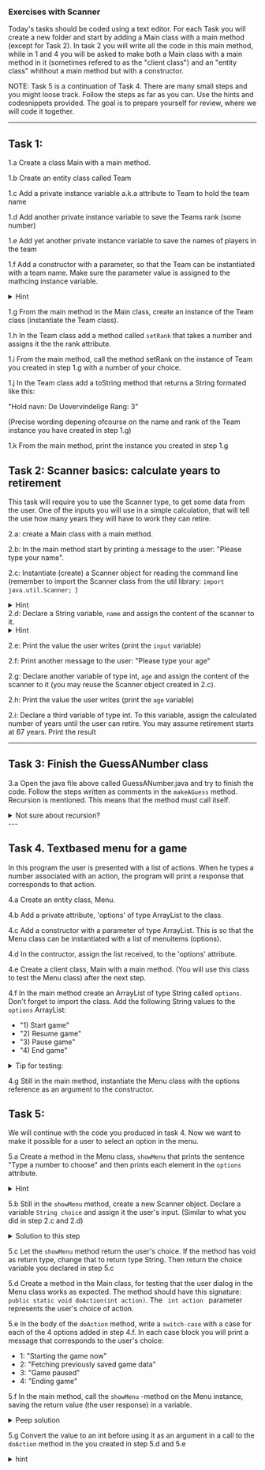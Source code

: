 ### Exercises with Scanner 
Today's tasks should be coded using a text editor. For each Task you will create a new folder and start by adding a Main class with a main method (except for Task 2). 
In task 2 you will write all the code in this main method, while in 1 and 4 you will be asked to make both a Main class with a main method in it (sometimes refered to as the "client class") and an "entity class" whithout a main method but with a constructor. 

NOTE: Task 5 is a continuation of Task 4. There are many small steps and you might loose track. Follow the steps as far as you can. Use the hints and codesnippets provided. The goal is to prepare yourself for review, where we will code it together. 

---
## Task 1:
1.a Create a class Main with a main method.

1.b Create an entity class called Team

1.c Add a private instance variable a.k.a attribute to Team to hold the team name

1.d Add another private instance variable to save the Teams rank (some number)

1.e Add yet another private instance variable to save the names of players in the team 

1.f Add a constructor with a parameter, so that the Team can be instantiated with a team name. Make sure the parameter value is assigned to the mathcing instance variable.
<details>
  <summary>Hint</summary>
  <p><code>public Team(String teamName)</code></p>
</details>

1.g From the main method in the Main class, create an instance of the Team class (instantiate the Team class).

1.h In the Team class add a method called <code>setRank</code> that takes a number and assigns it the the rank attribute.

1.i From the main method, call the method setRank on the instance of Team you created in step 1.g with a number of your choice.

1.j In the Team class add a toString method that returns a String formated like this:

"Hold navn: De Uovervindelige
Rang: 3" 

(Precise wording depening ofcourse on the name and rank of the Team instance you have created in step 1.g)

1.k From the main method, print the instance you created in step 1.g


## Task 2: Scanner basics: calculate years to retirement 
This task will require you to use the Scanner type, to get some data from the user. One of the inputs you will use in a simple calculation, that will tell the use how many years they will have to work they can retire.

2.a: create a Main class with a main method.

2.b: In the main method start by printing a message to the user: "Please type your name".

2.c: Instantiate (create) a Scanner object for reading the command line (remember to import the Scanner class from the util library: <code>import java.util.Scanner; </code>)
<details>
  <summary>Hint</summary>
  <p><code>Scanner scanner = new Scanner(System.in);</code></p>
</details>
2.d: Declare a String variable, <code>name</code> and assign the content of the scanner to it.
<details>
  <summary>Hint</summary>
  <p><code>String input =  scanner.nextLine();</code></p>
</details>

2.e: Print the value the user writes (print the <code>input</code> variable)

2.f: Print another message to the user: "Please type your age"

2.g: Declare another variable of type int, <code>age</code> and assign the content of the scanner to it (you may reuse the Scanner object created in 2.c).

2.h: Print the value the user writes (print the <code>age</code> variable)

2.i: Declare a third variable of type int. To this variable, assign the calculated number of years until the user can retire. You may assume retirement starts at 67 years. Print the result

---

## Task 3: Finish the GuessANumber class
3.a Open the java file above called GuessANumber.java and try to finish the code. Follow the steps written as comments in the <code>makeAGuess</code> method. Recursion is mentioned. This means that the method must call itself.
<details>
  <summary>Not sure about recursion?</summary>
  <p><a href="https://www.geeksforgeeks.org/recursion-in-java/">Read about it here</a></p>
</details>
---

## Task 4. Textbased menu for a game
In this program the user is presented with a list of actions. When he types a number associated with an action, the program will print a response that corresponds to that action.

4.a Create an entity class, Menu.

4.b Add a private attribute, 'options' of type ArrayList to the class.

4.c Add a constructor with a parameter of type ArrayList. This is so that the Menu class can be instantiated with a list of menuitems (options).  

4.d In the contructor, assign the list received, to the 'options' attribute. 

4.e Create a client class, Main with a main method. (You will use this class to test the Menu class) after the next step.

4.f In the main method create an ArrayList of type String called <code>options</code>. Don't forget to import the class. Add the following String values to the <code>options</code> ArrayList:
+ "1) Start game"
+ "2) Resume game"
+ "3) Pause game"
+ "4) End game"

<details>
  <summary>Tip for testing:</summary>
You can test the options ArrayList by printing one of the elements:

<code>
System.out.print(options.get(2)) // expected output: "Pause game"
</code>
</details>

4.g Still in the main method, instantiate the Menu class with the options reference as an argument to the constructor. 


## Task 5:
We will continue with the code you produced in task 4. Now we want to make it possible for a user to select an option in the menu. 

5.a Create a method in the Menu class, <code>showMenu</code> that prints the sentence "Type a number to choose" and then prints each element in the <code>options</code> attribute. 
 <details>
  <summary>Hint</summary>
  <p>use a <code>for-each</code>loop for printing the options
  </p>
</details>

5.b Still in the <code>showMenu</code> method, create a new Scanner object. Declare a variable <code>String choice</code> and assign it the user's input. (Similar to what you did in step 2.c and 2.d)

<details>
  <summary>Solution to this step</summary>
  <p>
    <code>
    Scanner scanner = new Scanner(System.in);
    String choice = scanner.nextLine();
</code>
</p>
</details>

5.c Let the <code>showMenu</code> method return the user's choice. If the method has void as return type, change that to return type String. Then return the choice variable you declared in step 5.c 

5.d Create a method in the Main class, for testing that the user dialog in the Menu class works as expected. The method should have this signature: <code>public static void doAction(int action)</code>. The <code> int action </code> parameter represents the user's choice of action. 

5.e In the body of the <code>doAction</code> method, write a <code>switch-case</code> with a case for each of the 4 options added in step 4.f. In each case block you will print a message that corresponds to the user's choice:
   + 1: "Starting the game now"
   + 2: "Fetching previously saved game data"
   + 3: "Game paused"
   + 4: "Ending game"


5.f In the main method, call the <code>showMenu</code> -method on the Menu instance, saving the return value (the user response) in a variable. 
<details>
  <summary>Peep solution</summary>
  <p>
    <code>
    String userChoice = showMenu();
</code>
</p>
</details>

5.g Convert the value to an int before using it as an argument in a call to the <code>doAction</code> method in the you created in step 5.d and 5.e
<details>
  <summary>hint</summary>
  <p>
    <code>
    Integer.parseInt()
</code>
</p>
</details>





